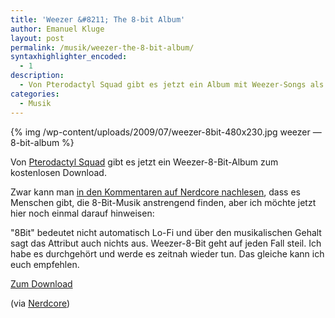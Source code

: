 ```yaml
---
title: 'Weezer &#8211; The 8-bit Album'
author: Emanuel Kluge
layout: post
permalink: /musik/weezer-the-8-bit-album/
syntaxhighlighter_encoded:
  - 1
description:
  - Von Pterodactyl Squad gibt es jetzt ein Album mit Weezer-Songs als 8-Bit-Remix. Cooler Scheiß.
categories:
  - Musik
---
```


{% img /wp-content/uploads/2009/07/weezer-8bit-480x230.jpg weezer &mdash; 8-bit-album %}

Von [Pterodactyl Squad](http://www.ptesquad.com/more/pte018.html) gibt es jetzt ein <span lang="en">Weezer-8-Bit-Album</span> zum kostenlosen Download.

Zwar kann man [in den Kommentaren auf <span lang="en">Nerdcore</span> nachlesen](http://www.nerdcore.de/wp/2009/07/21/weezer-the-8-bit-album/#comment-883963), dass es Menschen gibt, die 8-Bit-Musik anstrengend finden, aber ich möchte jetzt hier noch einmal darauf hinweisen:

"8Bit" bedeutet nicht automatisch Lo-Fi und über den musikalischen Gehalt sagt das Attribut auch nichts aus. Weezer-8-Bit geht auf jeden Fall steil. Ich habe es durchgehört und werde es zeitnah wieder tun. Das gleiche kann ich euch empfehlen.

[Zum Download](http://www.ptesquad.com/more/pte018.html)

(via [Nerdcore](http://www.nerdcore.de/wp/2009/07/21/weezer-the-8-bit-album/))

